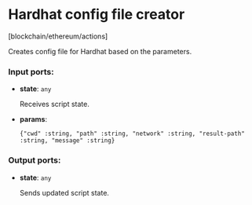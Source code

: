 # Hardhat config file creator

[blockchain/ethereum/actions]

Creates config file for Hardhat based on the parameters.

### Input ports:

* __state__: `any`

    Receives script state.


* __params__: 
    ```
    {"cwd" :string, "path" :string, "network" :string, "result-path" :string, "message" :string}
    ```

### Output ports:

* __state__: `any`

    Sends updated script state.

